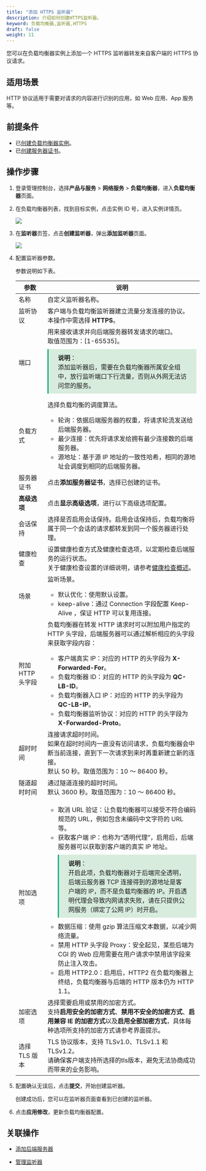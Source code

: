 ```yaml
---
title: "添加 HTTPS 监听器"
description: 介绍如何创建HTTPS监听器。
keyword: 负载均衡器,监听器,HTTPS
draft: false
weight: 11
---
```


您可以在负载均衡器实例上添加一个 HTTPS 监听器转发来自客户端的 HTTPS 协议请求。

## 适用场景

HTTP 协议适用于需要对请求的内容进行识别的应用，如 Web 应用、App 服务等。

## 前提条件

- 已[创建负载均衡器实例](/network/loadbalancer/manual/lb/create_lb/)。
- 已[创建服务器证书](/network/loadbalancer/manual/certificate/create_cert/)。

## 操作步骤

1. 登录管理控制台，选择**产品与服务** > **网络服务** > **负载均衡器**，进入**负载均衡器**页面。

2. 在负载均衡器列表，找到目标实例，点击实例 ID 号，进入实例详情页。

   <img src="../../../_images/add_monitor.png"  />

3. 在**监听器**页签，点击**创建监听器**，弹出**添加监听器**页面。

   <img src="../../../_images/add_https_monitor.png" />

4. 配置监听器参数。

   参数说明如下表。

   | 参数             | 说明                                                         |
   | ---------------- | ------------------------------------------------------------ |
   | 名称             | 自定义监听器名称。                                           |
   | 监听协议         | 客户端与负载均衡监听器建立流量分发连接的协议。<br/>本操作中需选择 **HTTPS**。 |
   | 端口             | 用来接收请求并向后端服务器转发请求的端口。<br/>取值范围为：[1-65535]。<div style="background-color: #D8ECDE; padding: 10px 24px; margin: 10px 0; border-left: 3px solid #00a971;"><b>说明</b>：<br/>添加监听器后，需要在负载均衡器所属安全组中，放行监听端口下行流量，否则从外网无法访问您的服务。</div> |
   | 负载方式         | 选择负载均衡的调度算法。<ul><li>轮询：依据后端服务器的权重，将请求轮流发送给后端服务器。 </li><li>最少连接：优先将请求发给拥有最少连接数的后端服务器。</li><li>源地址：基于源 IP 地址的一致性哈希，相同的源地址会调度到相同的后端服务器。</li></ul> |
   | 服务器证书       | 点击**添加服务器证书**，选择已创建的证书。<br/>              |
   | **高级选项**     | 点击**显示高级选项**，进行以下高级选项配置。                 |
   | 会话保持         | 选择是否启用会话保持。启用会话保持后，负载均衡将属于同一个会话的请求都转发到同一个服务器进行处理。 |
   | 健康检查         | 设置健康检查方式及健康检查选项，以定期检查后端服务的运行状态。<br/>关于健康检查设置的详细说明，请参考[健康检查概述](/network/loadbalancer/manual/healthy/intro/)。 |
   | 场景             | 监听场景。<ul><li>默认优化：使用默认设置。 </li><li>keep-alive：通过 Connection 字段配置 Keep-Alive ，保证 HTTP 可以复用连接。</li></ul> |
   | 附加 HTTP 头字段 | 负载均衡器在转发 HTTP 请求时可以附加用户指定的 HTTP 头字段，后端服务器可以通过解析相应的头字段来获取字段内容：<ul><li>客户端真实 IP：对应的 HTTP 的头字段为 **X-Forwarded-For**。 </li><li>负载均衡器 ID：对应的 HTTP 的头字段为 **QC-LB-ID**。</li><li>负载均衡器入口 IP：对应的 HTTP 的头字段为 **QC-LB-IP**。</li><li>负载均衡器监听协议：对应的 HTTP 的头字段为 **X-Forwarded-Proto**。</li></ul> |
   | 超时时间         | 连接请求超时时间。<br/>如果在超时时间内一直没有访问请求，负载均衡器会中断当前连接，直到下一次请求到来时再重新建立新的连接。<br/>默认 50 秒。取值范围为：10 ～ 86400 秒。 |
   | 隧道超时时间     | 通过隧道连接的超时时间。<br/>默认 3600 秒。取值范围为：10 ～ 86400 秒。 |
   | 附加选项         | <ul><li>取消 URL 验证：让负载均衡器可以接受不符合编码规范的 URL，例如包含未编码中文字符的 URL 等。</li><li>获取客户端 IP：也称为“透明代理”，启用后，后端服务器可以获取到客户端的真实 IP 地址。<div style="background-color: #D8ECDE; padding: 10px 24px; margin: 10px 0; border-left: 3px solid #00a971;"><b>说明</b>：<br/>开启此项，负载均衡器对于后端完全透明，后端云服务器 TCP 连接得到的源地址是客户端的 IP，而不是负载均衡器的 IP。开启透明代理会导致内网请求失败，请在只提供公网服务（绑定了公网 IP）时开启。</div> </li><li>数据压缩：使用 gzip 算法压缩文本数据，以减少网络流量。</li><li>禁用 HTTP 头字段 Proxy：安全起见，某些后端为 CGI 的 Web 应用需要在用户请求中禁用该字段来防止注入攻击。</li><li>启用 HTTP2.0：启用后，HTTP2 在负载均衡器上终结，负载均衡器与后端的 HTTP 版本仍为 HTTP 1.1。</li></ul> |
   | 加密选项         | 选择需要启用或禁用的加密方式。<br/>支持**启用安全的加密方式**、**禁用不安全的加密方式**、**启用兼容 IE 的加密方式**以及**启用全部加密方式**，具体每种选项所支持的加密方式请参考界面提示。 |
   | 选择 TLS 版本    | TLS 协议版本，支持 TLSv1.0、TLSv1.1 和 TLSv1.2。<br/>请确保客户端支持所选择的tls版本，避免无法协商成功而带来的业务影响。 |

   

5. 配置确认无误后，点击**提交**，开始创建监听器。

   创建成功后，您可以在监听器页面查看到已创建的监听器。

6. 点击**应用修改**，更新负载均衡器配置。

## 关联操作

- [添加后端服务器](/network/loadbalancer/manual/backends/manage/)

- [管理监听器](/network/loadbalancer/manual/monitor/mge_monitor/)

